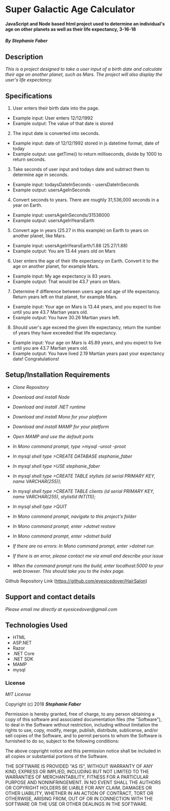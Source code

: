 # Super Galactic Age Calculator
#### JavaScript and Node based html project used to determine an individual's age on other planets as well as their life expectancy, 3-16-18  

#### _By Stephanie Faber_  

## Description
_This is a project designed to take a user input of a birth date and calculate their age on another planet, such as Mars. The project will also display the user's life expectancy._  

## Specifications

1. User enters their birth date into the page.
* Example input: User enters 12/12/1992
* Example output: The value of that date is stored

2. The input date is converted into seconds.
* Example input: date of 12/12/1992 stored in js datetime format, date of today
* Example output: use getTime() to return milliseconds, divide by 1000 to return seconds.

3. Take seconds of user input and todays date and subtract them to determine age in seconds.
* Example input: todaysDateInSeconds - usersDateInSeconds
* Example output: usersAgeInSeconds

4. Convert seconds to years. There are roughly 31,536,000 seconds in a year on Earth.
* Example input: usersAgeInSeconds/31536000
* Example output: usersAgeInYearsEarth

5. Convert age in years (25.27 in this example) on Earth to years on another planet, like Mars.
* Example input: usersAgeInYearsEarth/1.88 (25.27/1.88)
* Example output: You are 13.44 years old on Mars

6. User enters the age of their life expectancy on Earth. Convert it to the age on another planet, for example Mars.
* Example input: My age expectancy is 83 years.
* Example output: That would be 43.7 years on Mars.

7. Determine if difference between users age and age of life expectancy. Return years left on that planet, for example Mars.
* Example input: Your age on Mars is 13.44 years, and you expect to live until you are 43.7 Martian years old.
* Example output: You have 30.26 Martian years left.

8. Should user's age exceed the given life expectancy, return the number of years they have exceeded that life expectancy.
* Example input: Your age on Mars is 45.89 years, and you expect to live until you are 43.7 Martian years old.
* Example output: You have lived 2.19 Martian years past your expectancy date! Congratulations!


## Setup/Installation Requirements

* _Clone Repository_

* _Download and install Node_

* _Download and install .NET runtime_

* _Download and install Mono for your platform_

* _Download and install MAMP for your platform_

* _Open MAMP and use the default ports_

* _In Mono command prompt, type >mysql -uroot -proot_

* _In mysql shell type >CREATE DATABASE stephanie_faber_

* _In mysql shell type >USE stephanie_faber_

* _In mysql shell type >CREATE TABLE stylists (id serial PRIMARY KEY, name VARCHAR(255));_

* _In mysql shell type >CREATE TABLE clients (id serial PRIMARY KEY, name VARCHAR(255), stylistId INT(11));_

* _In mysql shell type >QUIT_

* _In Mono command prompt, navigate to this project's folder_

* _In Mono command prompt, enter >dotnet restore_

* _In Mono command prompt, enter >dotnet build_

* _If there are no errors: In Mono command prompt, enter >dotnet run_

* _If there is an error, please contact me via email and describe your issue_

* _When the command prompt runs the build, enter localhost:5000 to your web browser. This should take you to the index page._

Github Repository Link (https://github.com/eyesicedover/HairSalon)

## Support and contact details

_Please email me directly at eyesicedover@gmail.com_

## Technologies Used

* HTML
* ASP.NET
* Razor
* .NET Core
* .NET SDK
* MAMP
* mysql

### License

*MIT License*

Copyright (c) 2018 **_Stephanie Faber_**

Permission is hereby granted, free of charge, to any person obtaining a copy
of this software and associated documentation files (the "Software"), to deal
in the Software without restriction, including without limitation the rights
to use, copy, modify, merge, publish, distribute, sublicense, and/or sell
copies of the Software, and to permit persons to whom the Software is
furnished to do so, subject to the following conditions:

The above copyright notice and this permission notice shall be included in all
copies or substantial portions of the Software.

THE SOFTWARE IS PROVIDED "AS IS", WITHOUT WARRANTY OF ANY KIND, EXPRESS OR
IMPLIED, INCLUDING BUT NOT LIMITED TO THE WARRANTIES OF MERCHANTABILITY,
FITNESS FOR A PARTICULAR PURPOSE AND NONINFRINGEMENT. IN NO EVENT SHALL THE
AUTHORS OR COPYRIGHT HOLDERS BE LIABLE FOR ANY CLAIM, DAMAGES OR OTHER
LIABILITY, WHETHER IN AN ACTION OF CONTRACT, TORT OR OTHERWISE, ARISING FROM,
OUT OF OR IN CONNECTION WITH THE SOFTWARE OR THE USE OR OTHER DEALINGS IN THE
SOFTWARE.

